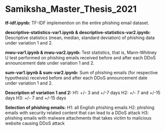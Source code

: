 # Samiksha_Master_Thesis_2021
**tf-idf.ipynb:** TF-IDF implemention on the entire phishing email dataset. 

**descriptive-statistics-var1.ipynb & descriptive-statistics-var2.ipynb:** Descriptive statistics (mean, median, standard deviation) of phishing data under variation 1 and 2.

**mwu-var1.ipynb & mwu-var2.ipynb:** Test statistics, that is, Mann-Whitney U test performed on phishing emails received before and after each DDoS announcement date under variation 1 and 2.

**sum-var1.ipynb & sum-var2.ipynb:** Sum of phishing emails (for respective hypothesis) received before and after each DDoS announcement date under variation 1 and 2.

**Description of variation 1 and 2:**
H1: +/- 3 and +/-7 days
H2: +/- 7 and +/-15 days
H3: +/- 7 and +/-15 days


**Selection of phishing emails:**
H1: all English phishing emails
H2: phishing emails with security related content that can lead to a DDoS attack
H3: phishing emails with malware attachments that takes victim to malicious website causing DDoS attack

